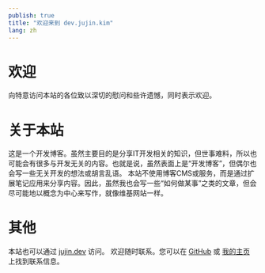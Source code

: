 ```yaml
---
publish: true
title: "欢迎来到 dev.jujin.kim"
lang: zh
---
```


# 欢迎
向特意访问本站的各位致以深切的慰问和些许遗憾，同时表示欢迎。
# 关于本站
这是一个开发博客。虽然主要目的是分享IT开发相关的知识，但世事难料，所以也可能会有很多与开发无关的内容。也就是说，虽然表面上是“开发博客”，但偶尔也会写一些无关开发的想法或胡言乱语。
本站不使用博客CMS或服务，而是通过扩展笔记应用来分享内容。因此，虽然我也会写一些“如何做某事”之类的文章，但会尽可能地以概念为中心来写作，就像维基网站一样。

# 其他
本站也可以通过 [jujin.dev](https://juijn.dev) 访问。
欢迎随时联系。您可以在 [GitHub](https://github.com/jujinkim) 或 [我的主页](https://jujin.kim) 上找到联系信息。
